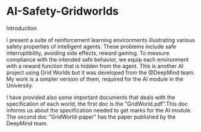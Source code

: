 # AI-Safety-Gridworlds

Introduction

I present a suite of reinforcement learning environments illustrating various
safety properties of intelligent agents. These problems include safe interruptibility,
avoiding side effects, reward gaming. To measure compliance with the intended safe behavior, we equip each environment
with a reward function that is hidden from the agent. This is another AI project using Grid Worlds but it was developed from the @DeepMind team. My work is a simpler version of them, required for the AI module in the University.

I have provided also some important documents that deals with the specification of each world, the first doc is the "GridWorld.pdf".This doc informs us about the specification needed to get marks for the AI module. The second doc "GridWorld-paper" has the paper published by the DeepMind team.
